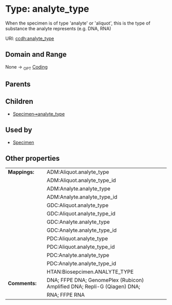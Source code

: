 
# Type: analyte_type


When the specimen is of type 'analyte' or 'aliquot', this is the type of substance the analyte represents (e.g. DNA, RNA)

URI: [ccdh:analyte_type](https://ccdh.example.org/ccdh/analyte_type)


## Domain and Range

None ->  <sub>OPT</sub> [Coding](Coding.md)

## Parents


## Children

 *  [Specimen➞analyte_type](Specimen_analyte_type.md)

## Used by

 * [Specimen](Specimen.md)

## Other properties

|  |  |  |
| --- | --- | --- |
| **Mappings:** | | ADM:Aliquot.analyte_type |
|  | | ADM:Aliquot.analyte_type_id |
|  | | ADM:Analyte.analyte_type |
|  | | ADM:Analyte.analyte_type_id |
|  | | GDC:Aliquot.analyte_type |
|  | | GDC:Aliquot.analyte_type_id |
|  | | GDC:Analyte.analyte_type |
|  | | GDC:Analyte.analyte_type_id |
|  | | PDC:Aliquot.analyte_type |
|  | | PDC:Aliquot.analyte_type_id |
|  | | PDC:Analyte.analyte_type |
|  | | PDC:Analyte.analyte_type_id |
|  | | HTAN:Biosepcimen.ANALYTE_TYPE |
| **Comments:** | | DNA; FFPE DNA; GenomePlex (Rubicon) Amplified DNA; Repli-G (Qiagen) DNA;  |
|  | | RNA; FFPE RNA |

